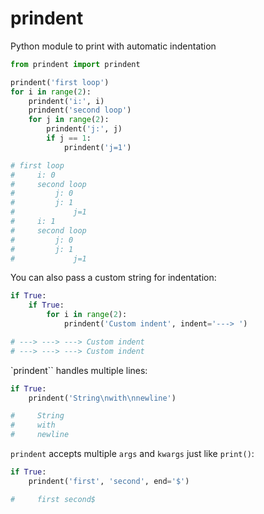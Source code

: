 # prindent
Python module to print with automatic indentation

```python
from prindent import prindent

prindent('first loop')
for i in range(2):
    prindent('i:', i)
    prindent('second loop')
    for j in range(2):
        prindent('j:', j)
        if j == 1:
            prindent('j=1')

# first loop
#     i: 0
#     second loop
#         j: 0
#         j: 1
#             j=1
#     i: 1
#     second loop
#         j: 0
#         j: 1
#             j=1
```

You can also pass a custom string for indentation:

```python
if True:
    if True:
        for i in range(2):
            prindent('Custom indent', indent='---> ')

# ---> ---> ---> Custom indent
# ---> ---> ---> Custom indent
```

`prindent`` handles multiple lines:

```python
if True:
    prindent('String\nwith\nnewline')

#     String
#     with
#     newline
```

`prindent` accepts multiple `args` and `kwargs` just like `print()`:

```python
if True:
    prindent('first', 'second', end='$')

#     first second$
```
